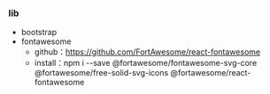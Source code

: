 ### lib
* bootstrap
* fontawesome
    * github：https://github.com/FortAwesome/react-fontawesome
    * install：npm i --save @fortawesome/fontawesome-svg-core  @fortawesome/free-solid-svg-icons @fortawesome/react-fontawesome